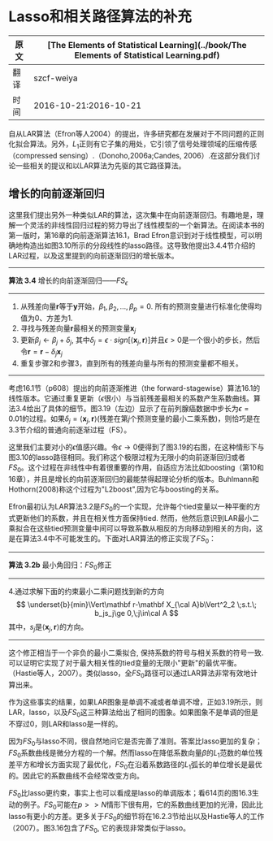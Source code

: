 # Lasso和相关路径算法的补充

| 原文   | [The Elements of Statistical Learning](../book/The Elements of Statistical Learning.pdf) |
| ---- | ---------------------------------------- |
| 翻译   | szcf-weiya                               |
| 时间   | 2016-10-21:2016-10-21                    |

自从LAR算法（Efron等人2004）的提出，许多研究都在发展对于不同问题的正则化拟合算法。另外，$L_1$正则有它子集的用处，它引领了信号处理领域的压缩传感（compressed sensing）.（Donoho,2006a;Candes, 2006）.在这部分我们讨论一些相关的提议和以LAR算法为先驱的其它路径算法。

## 增长的向前逐渐回归

这里我们提出另外一种类似LAR的算法，这次集中在向前逐渐回归。有趣地是，理解一个灵活的非线性回归过程的努力导出了线性模型的一个新算法。在阅读本书的第一版时，第16章的向前逐渐算法16.1，Brad Efron意识到对于线性模型，可以明确地构造出如图3.10所示的分段线性的lasso路径。这导致他提出3.4.4节介绍的LAR过程，以及这里提到的向前逐渐回归的增长版本。

****
**算法 3.4** 增长的向前逐渐回归——$FS_\epsilon$
****
1. 从残差向量$\mathbf r$等于$\mathbf y$开始，$\beta_1,\beta_2,\ldots,\beta_p=0$. 所有的预测变量进行标准化使得均值为0、方差为1.
2. 寻找与残差向量$\mathbf r$最相关的预测变量$\mathbf x_j$
3. 更新$\beta_j\leftarrow\beta_j+\delta_j$, 其中$\delta_j=\epsilon\cdot sign[\langle \mathbf x_j,\mathbf r\rangle]$并且$\epsilon>0$是一个很小的步长，然后令$\mathbf r=\mathbf r-\delta_j\mathbf x_j$
4. 重复步骤2和步骤3，直到所有的残差向量与所有的预测变量都不相关。

****

考虑16.1节（p608）提出的向前逐渐推进（the forward-stagewise）算法16.1的线性版本。它通过重复更新（$\epsilon$很小）与当前残差最相关的系数产生系数曲线。算法3.4给出了具体的细节。图3.19（左边）显示了在前列腺癌数据中步长为$\epsilon=0.01$的过程。如果$\delta_j=\langle \mathbf x_j,\mathbf r\rangle$(残差在第$j$个预测变量的最小二乘系数)，则恰巧是在3.3节介绍的普通向前逐渐过程（FS）。

这里我们主要对小的$\epsilon$值感兴趣。令$\epsilon\rightarrow0$便得到了图3.19的右图，在这种情形下与图3.10的lasso路径相同。我们称这个极限过程为无限小的向前逐渐回归或者$FS_0$。这个过程在非线性中有着很重要的作用，自适应方法比如boosting（第10和16章），并且是增长的向前逐渐回归的最能禁得起理论分析的版本。Buhlmann和Hothorn(2008)称这个过程为"L2boost",因为它与boosting的关系。

Efron最初认为LAR算法3.2是$FS_0$的一个实现，允许每个tied变量以一种平衡的方式更新他们的系数，并且在相关性方面保持tied. 然而，他然后意识到LAR最小二乘拟合在这些tied预测变量中间可以导致系数从相反的方向移动到相关的方向，这是在算法3.4中不可能发生的。下面对LAR算法的修正实现了$FS_0$：

****
**算法 3.2b** 最小角回归：$FS_0$修正
****
4.通过求解下面的约束最小二乘问题找到新的方向
$$
\underset{b}{min}\Vert\mathbf r-\mathbf X_{\cal A}b\Vert^2_2 \;s.t.\; b_js_j\ge 0,\;j\in\cal A
$$
其中，$s_j$是$\langle\mathbf x_j,\mathbf r \rangle$的方向。
****

这个修正相当于一个非负的最小二乘拟合, 保持系数的符号与相关系数的符号一致.可以证明它实现了对于最大相关性的tied变量的无限小"更新"的最优平衡。（Hastie等人，2007）。类似lasso，全$FS_0$路径可以通过LAR算法非常有效地计算出来。

作为这些事实的结果，如果LAR图象是单调不减或者单调不增，正如3.19所示，则LAR，lasso，以及$FS_0$这三种算法给出了相同的图象。如果图象不是单调的但是不穿过0，则LAR和lasso是一样的。

因为$FS_0$与lasso不同，很自然地问它是否完善了准则。答案比lasso更加的复杂；$FS_0$系数曲线是微分方程的一个解。然而lasso在降低系数向量$\beta$的$L_1$范数的单位残差平方和增长方面实现了最优化，$FS_0$在沿着系数路径的$L_1$弧长的单位增长是最优的。因此它的系数曲线不会经常改变方向。

$FS_0$比lasso更约束，事实上也可以看成是lasso的单调版本；看614页的图16.3生动的例子。$FS_0$可能在$p>>N$情形下很有用，它的系数曲线更加的光滑，因此比lasso有更小的方差。更多关于$FS_0$的细节将在16.2.3节给出以及Hastie等人的工作（2007）。图3.16包含了$FS_0$, 它的表现非常类似于lasso。

